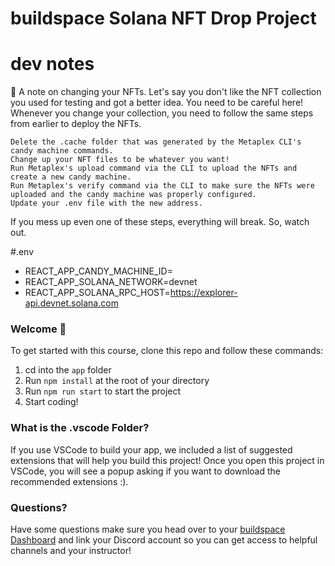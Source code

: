 # buildspace Solana NFT Drop Project
# dev notes
🤬 A note on changing your NFTs.
Let's say you don't like the NFT collection you used for testing and got a better idea. You need to be careful here! Whenever you change your collection, you need to follow the same steps from earlier to deploy the NFTs.

    Delete the .cache folder that was generated by the Metaplex CLI's candy machine commands.
    Change up your NFT files to be whatever you want!
    Run Metaplex's upload command via the CLI to upload the NFTs and create a new candy machine.
    Run Metaplex's verify command via the CLI to make sure the NFTs were uploaded and the candy machine was properly configured.
    Update your .env file with the new address.

If you mess up even one of these steps, everything will break. So, watch out.

#.env
- REACT_APP_CANDY_MACHINE_ID=
- REACT_APP_SOLANA_NETWORK=devnet
- REACT_APP_SOLANA_RPC_HOST=https://explorer-api.devnet.solana.com

### Welcome 👋
To get started with this course, clone this repo and follow these commands:

1. cd into the `app` folder
2. Run `npm install` at the root of your directory
3. Run `npm run start` to start the project
4. Start coding!

### What is the .vscode Folder?
If you use VSCode to build your app, we included a list of suggested extensions that will help you build this project! Once you open this project in VSCode, you will see a popup asking if you want to download the recommended extensions :).

### Questions?
Have some questions make sure you head over to your [buildspace Dashboard](https://app.buildspace.so/projects/CO77556be5-25e9-49dd-a799-91a2fc29520e) and link your Discord account so you can get access to helpful channels and your instructor!

